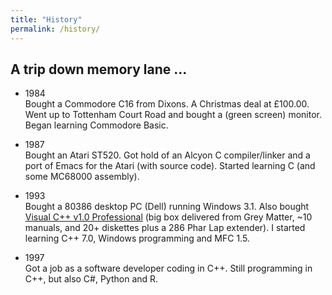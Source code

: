 ```yaml
---
title: "History"
permalink: /history/
---
```


## A trip down memory lane ...

- 1984  
Bought a Commodore C16 from Dixons. A Christmas deal at £100.00. Went up to Tottenham Court Road and bought a (green screen) monitor. Began learning Commodore Basic.

- 1987  
Bought an Atari ST520. Got hold of an Alcyon C compiler/linker and a port of Emacs for the Atari (with source code). Started learning C (and some MC68000 assembly).

- 1993  
Bought a 80386 desktop PC (Dell) running Windows 3.1. Also bought [Visual C++ v1.0 Professional](http://www.emsps.com/oldtools/mscppv.htm#vcpp1) (big box delivered from Grey Matter, ~10 manuals, and 20+ diskettes plus a 286 Phar Lap extender). I started learning C++ 7.0, Windows programming and MFC 1.5.

- 1997  
Got a job as a software developer coding in C++. Still programming in C++, but also C#, Python and R.





